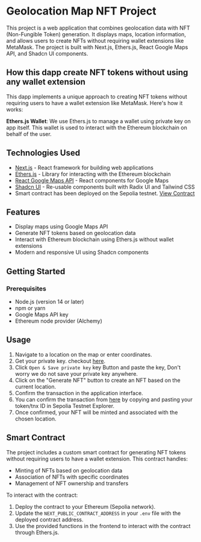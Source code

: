 # Geolocation Map NFT Project

This project is a web application that combines geolocation data with NFT (Non-Fungible Token) generation. It displays maps, location information, and allows users to create NFTs without requiring wallet extensions like MetaMask. The project is built with Next.js, Ethers.js, React Google Maps API, and Shadcn UI components.

## How this dapp create NFT tokens without using any wallet extension

This dapp implements a unique approach to creating NFT tokens without requiring users to have a wallet extension like MetaMask. Here's how it works:

**Ethers.js Wallet**: We use Ethers.js to manage a wallet using private key on app itself. This wallet is used to interact with the Ethereum blockchain on behalf of the user.

## Technologies Used

- [Next.js](https://nextjs.org/) - React framework for building web applications
- [Ethers.js](https://docs.ethers.org/v5/) - Library for interacting with the Ethereum blockchain
- [React Google Maps API](https://react-google-maps-api-docs.netlify.app/) - React components for Google Maps
- [Shadcn UI](https://ui.shadcn.com/) - Re-usable components built with Radix UI and Tailwind CSS
- Smart contract has been deployed on the Sepolia testnet. [View Contract](https://sepolia.etherscan.io/address/0x8B1Fe6e79545710832ba88F6236e4A8B8F7FE30e)

## Features

- Display maps using Google Maps API
- Generate NFT tokens based on geolocation data
- Interact with Ethereum blockchain using Ethers.js without wallet extensions
- Modern and responsive UI using Shadcn components

## Getting Started

### Prerequisites

- Node.js (version 14 or later)
- npm or yarn
- Google Maps API key
- Ethereum node provider (Alchemy)

## Usage

1. Navigate to a location on the map or enter coordinates.
2. Get your private key. checkout [here](https://support.metamask.io/managing-my-wallet/secret-recovery-phrase-and-private-keys/how-to-export-an-accounts-private-key/#:~:text=On%20the%20'Account%20details'%20page,private%20key%20to%20your%20clipboard.).
3. Click `Open & Save private key` key Button and paste the key, Don't worry we do not save your private key anywhere.
3. Click on the "Generate NFT" button to create an NFT based on the current location.
4. Confirm the transaction in the application interface.
5. You can confirm the transaction from [here](https://sepolia.etherscan.io/) by copying and pasting your token/tnx ID in Sepolia Testnet Explorer.
5. Once confirmed, your NFT will be minted and associated with the chosen location.

## Smart Contract

The project includes a custom smart contract for generating NFT tokens without requiring users to have a wallet extension. This contract handles:

- Minting of NFTs based on geolocation data
- Association of NFTs with specific coordinates
- Management of NFT ownership and transfers

To interact with the contract:

1. Deploy the contract to your Ethereum (Sepolia network).
2. Update the `NEXT_PUBLIC_CONTRACT_ADDRESS` in your `.env` file with the deployed contract address.
3. Use the provided functions in the frontend to interact with the contract through Ethers.js.
